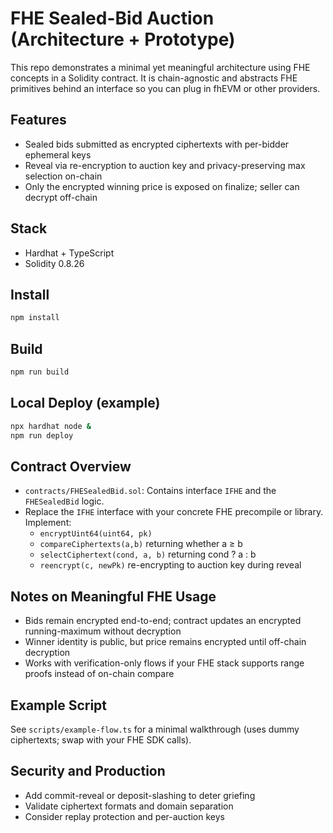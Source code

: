 # FHE Sealed-Bid Auction (Architecture + Prototype)

This repo demonstrates a minimal yet meaningful architecture using FHE concepts in a Solidity contract. It is chain-agnostic and abstracts FHE primitives behind an interface so you can plug in fhEVM or other providers.

## Features
- Sealed bids submitted as encrypted ciphertexts with per-bidder ephemeral keys
- Reveal via re-encryption to auction key and privacy-preserving max selection on-chain
- Only the encrypted winning price is exposed on finalize; seller can decrypt off-chain

## Stack
- Hardhat + TypeScript
- Solidity 0.8.26

## Install
```bash
npm install
```

## Build
```bash
npm run build
```

## Local Deploy (example)
```bash
npx hardhat node &
npm run deploy
```

## Contract Overview
- `contracts/FHESealedBid.sol`: Contains interface `IFHE` and the `FHESealedBid` logic.
- Replace the `IFHE` interface with your concrete FHE precompile or library. Implement:
  - `encryptUint64(uint64, pk)`
  - `compareCiphertexts(a,b)` returning whether a ≥ b
  - `selectCiphertext(cond, a, b)` returning cond ? a : b
  - `reencrypt(c, newPk)` re-encrypting to auction key during reveal

## Notes on Meaningful FHE Usage
- Bids remain encrypted end-to-end; contract updates an encrypted running-maximum without decryption
- Winner identity is public, but price remains encrypted until off-chain decryption
- Works with verification-only flows if your FHE stack supports range proofs instead of on-chain compare

## Example Script
See `scripts/example-flow.ts` for a minimal walkthrough (uses dummy ciphertexts; swap with your FHE SDK calls).

## Security and Production
- Add commit-reveal or deposit-slashing to deter griefing
- Validate ciphertext formats and domain separation
- Consider replay protection and per-auction keys
